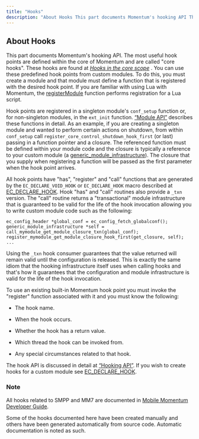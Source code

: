 ```yaml
---
title: "Hooks"
description: "About Hooks This part documents Momentum's hooking API The most useful hook points are defined within the core of Momentum and are called core hooks These hooks are found at Chapter 60 Hooks in the core scope You can use these predefined hook points from custom modules To do this..."
---
```


## <a name="hooks.about"></a> About Hooks

This part documents Momentum's hooking API. The most useful hook points are defined within the core of Momentum and are called "core hooks". These hooks are found at [*Hooks in the core scope*](/momentum/3/3-api/hooks-core) . You can use these predefined hook points from custom modules. To do this, you must create a module and that module must define a function that is registered with the desired hook point. If you are familiar with using Lua with Momentum, the [registerModule](/momentum/3/3-reference/3-reference-lua-ref-msys-register-module) function performs registration for a Lua script.

Hook points are registered in a singleton module's `conf_setup` function or, for non-singleton modules, in the `ext_init` function. [“Module API”](/momentum/3/3-api/arch-primary-apis#arch.module) describes these functions in detail. As an example, if you are creating a singleton module and wanted to perform certain actions on shutdown, from within `conf_setup` call `register_core_control_shutdown_hook_first` (or last) passing in a function pointer and a closure. The referenced function must be defined within your module code and the closure is typically a reference to your custom module (a [generic_module_infrastructure](/momentum/3/3-api/structs-generic-module-infrastructure)). The closure that you supply when registering a function will be passed as the first parameter when the hook point arrives.

All hook points have "has", "register" and "call" functions that are generated by the `EC_DECLARE_VOID_HOOK` or `EC_DECLARE_HOOK` macro described at [EC_DECLARE_HOOK](/momentum/3/3-api/apis-ec-declare-hook). Hook "has" and "call" routines also provide a `_txn` version. The "call" routine returns a "transactional" module infrastructure that is guaranteed to be valid for the life of the hook invocation allowing you to write custom module code such as the following:

```
ec_config_header *global_conf = ec_config_fetch_globalconf();
generic_module_infrastructure *self = call_mymodule_get_module_closure_txn(global_conf);
register_mymodule_get_module_closure_hook_first(get_closure, self);
...
```

Using the `_txn` hook consumer guarantees that the value returned will remain valid until the configuration is released. This is exactly the same idiom that the hooking infrastructure itself uses when calling hooks and that's how it guarantees that the configuration and module infrastructure is valid for the life of the hook invocation.

To use an existing built-in Momentum hook point you must invoke the "register" function associated with it and you must know the following:

*   The hook name.

*   When the hook occurs.

*   Whether the hook has a return value.

*   Which thread the hook can be invoked from.

*   Any special circumstances related to that hook.

The hook API is discussed in detail at [“Hooking API”](/momentum/3/3-api/arch-primary-apis#arch.hooking). If you wish to create hooks for a custom module see [EC_DECLARE_HOOK](/momentum/3/3-api/apis-ec-declare-hook).

### Note

All hooks related to SMPP and MM7 are documented in [Mobile Momentum Developer Guide](/momentum/mobile/mobile-developer-guide).

Some of the hooks documented here have been created manually and others have been generated automatically from source code. Automatic documentation is noted as such.

